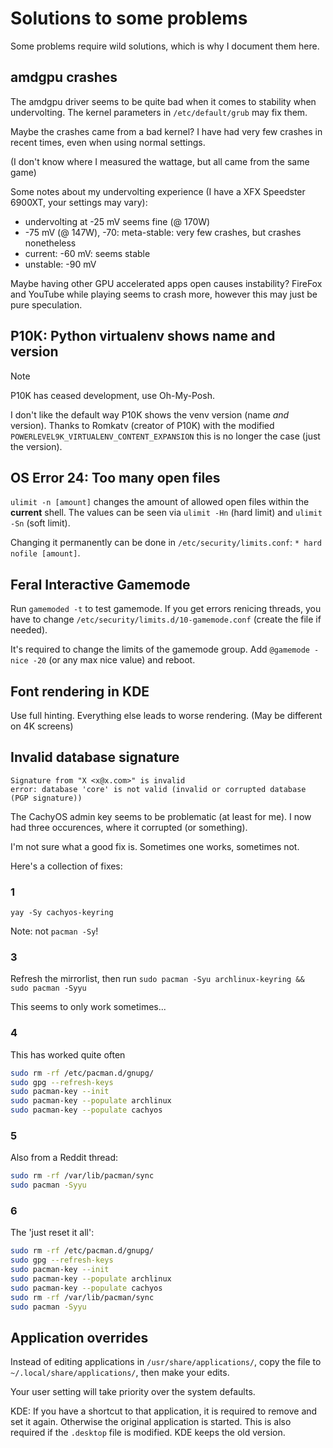 # Solutions to some problems

Some problems require wild solutions, which is why I document them here.

## amdgpu crashes

The amdgpu driver seems to be quite bad when it comes to stability when undervolting. The kernel parameters in `/etc/default/grub` may fix them.

Maybe the crashes came from a bad kernel? I have had very few crashes in recent times, even when using normal settings.

(I don't know where I measured the wattage, but all came from the same game)

Some notes about my undervolting experience (I have a XFX Speedster 6900XT, your settings may vary):

- undervolting at -25 mV seems fine (@ 170W)
- -75 mV (@ 147W), -70: meta-stable: very few crashes, but crashes nonetheless
- current: -60 mV: seems stable
- unstable: -90 mV

Maybe having other GPU accelerated apps open causes instability? FireFox and YouTube while playing seems to crash more, however this may just be pure speculation.

## P10K: Python virtualenv shows name and version

> [!NOTE]
> P10K has ceased development, use Oh-My-Posh.

I don't like the default way P10K shows the venv version (name *and* version). Thanks to Romkatv (creator of P10K) with the modified `POWERLEVEL9K_VIRTUALENV_CONTENT_EXPANSION` this is no longer the case (just the version).

## OS Error 24: Too many open files

`ulimit -n [amount]` changes the amount of allowed open files within the **current** shell. The values can be seen via `ulimit -Hn` (hard limit) and `ulimit -Sn` (soft limit).

Changing it permanently can be done in `/etc/security/limits.conf`: `* hard nofile [amount]`.

## Feral Interactive Gamemode

Run `gamemoded -t` to test gamemode. If you get errors renicing threads, you have to change `/etc/security/limits.d/10-gamemode.conf` (create the file if needed).

It's required to change the limits of the gamemode group. Add `@gamemode - nice -20` (or any max nice value) and reboot.

## Font rendering in KDE

Use full hinting. Everything else leads to worse rendering. (May be different on 4K screens)

## Invalid database signature

```
Signature from "X <x@x.com>" is invalid
error: database 'core' is not valid (invalid or corrupted database (PGP signature))
```

The CachyOS admin key seems to be problematic (at least for me). I now had three occurences, where it corrupted (or something).

I'm not sure what a good fix is. Sometimes one works, sometimes not.

Here's a collection of fixes:

### 1

`yay -Sy cachyos-keyring`

Note: not `pacman -Sy`!

### 3

Refresh the mirrorlist, then run `sudo pacman -Syu archlinux-keyring && sudo pacman -Syyu`

This seems to only work sometimes...

### 4

This has worked quite often

```bash
sudo rm -rf /etc/pacman.d/gnupg/
sudo gpg --refresh-keys
sudo pacman-key --init
sudo pacman-key --populate archlinux
sudo pacman-key --populate cachyos
```

### 5

Also from a Reddit thread:

```bash
sudo rm -rf /var/lib/pacman/sync
sudo pacman -Syyu
```

### 6

The 'just reset it all':

```bash
sudo rm -rf /etc/pacman.d/gnupg/
sudo gpg --refresh-keys
sudo pacman-key --init
sudo pacman-key --populate archlinux
sudo pacman-key --populate cachyos
sudo rm -rf /var/lib/pacman/sync
sudo pacman -Syyu
```

## Application overrides

Instead of editing applications in `/usr/share/applications/`, copy the file to `~/.local/share/applications/`, then make your edits.

Your user setting will take priority over the system defaults.

KDE: If you have a shortcut to that application, it is required to remove and set it again. Otherwise the original application is started. This is also required if the `.desktop` file is modified. KDE keeps the old version.
